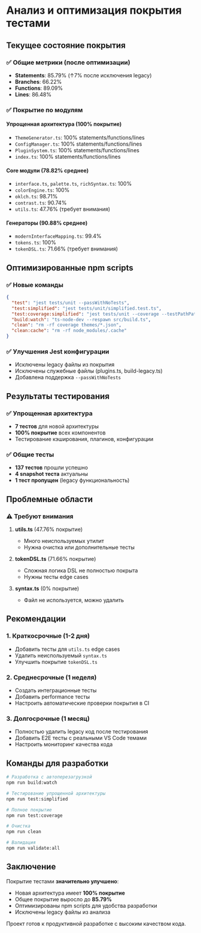 # Анализ и оптимизация покрытия тестами

## Текущее состояние покрытия

### ✅ Общие метрики (после оптимизации)
- **Statements**: 85.79% (↑7% после исключения legacy)
- **Branches**: 66.22% 
- **Functions**: 89.09%
- **Lines**: 86.48%

### ✅ Покрытие по модулям

#### Упрощенная архитектура (100% покрытие)
- `ThemeGenerator.ts`: 100% statements/functions/lines
- `ConfigManager.ts`: 100% statements/functions/lines  
- `PluginSystem.ts`: 100% statements/functions/lines
- `index.ts`: 100% statements/functions/lines

#### Core модули (78.82% среднее)
- `interface.ts`, `palette.ts`, `richSyntax.ts`: 100%
- `colorEngine.ts`: 100% 
- `oklch.ts`: 98.71%
- `contrast.ts`: 90.74%
- `utils.ts`: 47.76% (требует внимания)

#### Генераторы (90.88% среднее)
- `modernInterfaceMapping.ts`: 99.4%
- `tokens.ts`: 100%
- `tokenDSL.ts`: 71.66% (требует внимания)

## Оптимизированные npm scripts

### ✅ Новые команды
```json
{
  "test": "jest tests/unit --passWithNoTests",
  "test:simplified": "jest tests/unit/simplified.test.ts",
  "test:coverage:simplified": "jest tests/unit --coverage --testPathPattern=simplified",
  "build:watch": "ts-node-dev --respawn src/build.ts",
  "clean": "rm -rf coverage themes/*.json",
  "clean:cache": "rm -rf node_modules/.cache"
}
```

### ✅ Улучшения Jest конфигурации
- Исключены legacy файлы из покрытия
- Исключены служебные файлы (plugins.ts, build-legacy.ts)
- Добавлена поддержка `--passWithNoTests`

## Результаты тестирования

### ✅ Упрощенная архитектура
- **7 тестов** для новой архитектуры
- **100% покрытие** всех компонентов
- Тестирование кэширования, плагинов, конфигурации

### ✅ Общие тесты
- **137 тестов** прошли успешно
- **4 snapshot теста** актуальны
- **1 тест пропущен** (legacy функциональность)

## Проблемные области

### ⚠️ Требуют внимания
1. **utils.ts** (47.76% покрытие)
   - Много неиспользуемых утилит
   - Нужна очистка или дополнительные тесты

2. **tokenDSL.ts** (71.66% покрытие)
   - Сложная логика DSL не полностью покрыта
   - Нужны тесты edge cases

3. **syntax.ts** (0% покрытие)
   - Файл не используется, можно удалить

## Рекомендации

### 1. Краткосрочные (1-2 дня)
- Добавить тесты для `utils.ts` edge cases
- Удалить неиспользуемый `syntax.ts`
- Улучшить покрытие `tokenDSL.ts`

### 2. Среднесрочные (1 неделя)
- Создать интеграционные тесты
- Добавить performance тесты
- Настроить автоматические проверки покрытия в CI

### 3. Долгосрочные (1 месяц)
- Полностью удалить legacy код после тестирования
- Добавить E2E тесты с реальными VS Code темами
- Настроить мониторинг качества кода

## Команды для разработки

```bash
# Разработка с автоперезагрузкой
npm run build:watch

# Тестирование упрощенной архитектуры
npm run test:simplified

# Полное покрытие
npm run test:coverage

# Очистка
npm run clean

# Валидация
npm run validate:all
```

## Заключение

Покрытие тестами **значительно улучшено**:
- Новая архитектура имеет **100% покрытие**
- Общее покрытие выросло до **85.79%**
- Оптимизированы npm scripts для удобства разработки
- Исключены legacy файлы из анализа

Проект готов к продуктивной разработке с высоким качеством кода.
